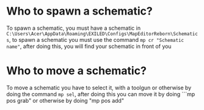 # Who to spawn a schematic?

To spawn a schematic, you must have a schematic in ```C:\Users\Acer\AppData\Roaming\EXILED\Configs\MapEditorReborn\Schematics```, to spawn a schematic you must use the command ```mp cr "Schematic name"```, after doing this, you will find your schematic in front of you

# Who to move a schematic?

To move a schematic you have to select it, with a toolgun or otherwise by doing the command ```mp sel```, after doing this you can move it by doing ```mp pos grab" or otherwise by doing "mp pos add"
